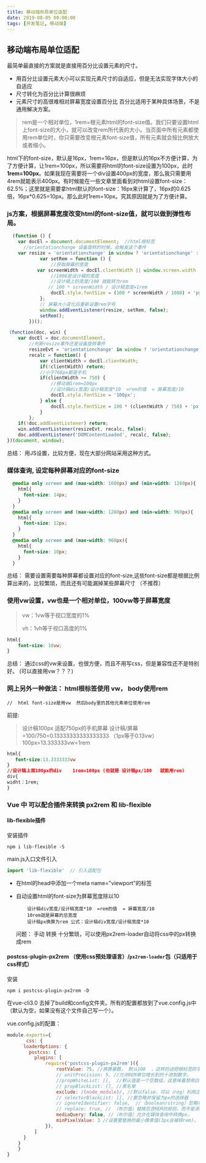 ```yaml
---
title: 移动端布局单位适配
date: 2019-08-05 00:00:00
tags: [开发笔记, 移动端]
---
```

## 移动端布局单位适配

最简单最直接的方案就是直接用百分比设置元素的尺寸。
- 用百分比设置元素大小可以实现元素尺寸的自适应，但是无法实现字体大小的自适应
- 尺寸转化为百分比计算很麻烦
- 元素尺寸的高很难相对屏幕宽度设置百分比
百分比适用于某种具体场景，不是通用解决方案。


> rem是一个相对单位，1rem=根元素html的font-size值。我们只要设置html上font-size的大小，就可以改变rem所代表的大小。当页面中所有元素都使用rem单位时，你只需要改变根元素font-size值，所有元素就会按比例放大或者缩小。

 html下的font-size，默认是16px，1rem=16px，但是默认的16px不方便计算，为了方便计算，让1rem=100px，所以需要将html的font-size设置为100px，此时**1rem=100px**。如果我现在需要将一个div设置400px的宽度，那么我只需要用4rem就能表示400px。有时候能在一些文章里面看到对html设置font-size：62.5%；这里就是需要拿html默认的font-size：16px来计算了，16px的0.625倍，16px*0.625=10px。那么此时1rem=10px。究其原因就是为了方便计算。

###  js方案，根据屏幕宽度改变html的font-size值，就可以做到弹性布局。

```js
  (function () {
    var docEl = document.documentElement;  //html根标签
      //orientationchange 设备旋转的时候，会触发这个事件
    var resize = 'orientationchange' in window ? 'orientationchange' :'resize';
            var setRem = function () {
                //获取屏幕的宽度
           var screenWidth = docEl.clientWidth || window.screen.width || 375;
                //1000是设计稿的宽度
                //设计稿上的宽度/100 就能转为rem
               // 100 * screenWidth / 设计稿宽度=1rem
                docEl.style.fontSize = (100 * screenWidth / 1000) + 'px';
            };
            // 屏幕大小变化后重新设置rem字号
            window.addEventListener(resize, setRem, false);
            setRem();
        })();
```

 

```js
（function(doc, win) {
	var docEl = doc.documentElement,
        //判断resize事件还是设备旋转事件
		resizeEvt = 'orientationchange' in window ? 'orientationchange' : 'resize',
		recalc = function() {
			var clientWidth = docEl.clientWidth;
			if(!clientWidth) return;
            //小于768px都是手机
			if(clientWidth >= 750) {
                //移动端1rem=100px
                //设计稿div宽度/设计稿宽度*10  =rem的值  = 屏幕宽度/10
				docEl.style.fontSize = '100px';
			} else {
				docEl.style.fontSize = 100 * (clientWidth / 750) + 'px';
			}
		};
	if(!doc.addEventListener) return;
	win.addEventListener(resizeEvt, recalc, false);
	doc.addEventListener('DOMContentLoaded', recalc, false);
})(document, window);
```





 总结： 用JS设置，比较方便，现在大部分网站采用这种方式。

###  媒体查询, 设定每种屏幕对应的font-size

```css
  @media only screen and (max-width: 1600px) and (min-width: 1280px){
    html{
      font-size: 14px;
    }
  }
  @media only screen and (max-width: 1280px) and (min-width: 960px){
    html{
      font-size: 12px;
    }
  }
  @media only screen and (max-width: 960px){
    html{
      font-size: 10px;
    }
  }
```

总结： 需要设置需要每种屏幕都设置对应的font-size,这些font-size都是根据比例算出来的，比较繁琐，而且还有可能漏掉某些屏幕尺寸 （不推荐）

###  使用vw设置，vw也是一个相对单位，100vw等于屏幕宽度

> vw：1vw等于视口宽度的1%
>
> vh：1vh等于视口高度的1%

```CSS
html{
    font-size: 10vw;
}
```

总结： 通过css的vw来设置，也很方便，而且不用写css，但是兼容性还不是特别好。 (可以直接用vw？？？)

### 网上另外一种做法：  html根标签使用 vw，  body使用rem

```
//  html font-size是用vw  然后body里的其他元素单位使用rem
```

前提: 

> 设计稿100px   适配750px的手机屏幕
> 设计稿/屏幕=100/750=0.13333333333333333  （1px等于0.13vw）
>       100px=13.333333vw=1rem

```css
html{
   font-size:13.3333333vw
}
//设计稿上面100px的div    1rem=100px (也就是 设计稿px/100   就能用rem)
div{
widht：1rem;
}
```





###   Vue 中 可以配合插件来转换    px2rem  和  lib-flexible

#### lib-flexible插件

安装插件

```shell
npm i lib-flexible -S
```

main.js入口文件引入

```js
import 'lib-flexible'  // 引入适配包
```

- 在html的head中添加一个meta name="viewport"的标签

-  自动设置html的font-size为屏幕宽度除以10
      
      ```
          设计稿div宽度/设计稿宽度*10  =rem的值  = 屏幕宽度/10
          10rem就是屏幕的总宽度 
          设计稿px换算为rem 公式：设计稿div宽度/设计稿宽度*10 
      ```
      
      问题： 手动 转换 十分繁琐，可以使用px2rem-loader自动将css中的px转换成rem



####   postcss-plugin-px2rem （使用css预处理语言）/`px2rem-loader`包（**只适用于css样式**）

安装

```shell
npm i postcss-plugin-px2rem -D
```

在vue-cli3.0 去掉了build和config文件夹。所有的配置都放到了vue.config.js中（默认为空，如果没有这个文件自己写一个）。

vue.config.js的配置：

```js
module.exports={
	   css: {
      loaderOptions: {
        postcss: {
          plugins: [
              require('postcss-plugin-px2rem')({
                  rootValue: 75, //换算基数， 默认100  ，这样的话把根标签的字体规定为1rem为50px,这样就可以从设计稿上量出多少个px直接在代码中写多上px了。
                  // unitPrecision: 5, //允许REM单位增长到的十进制数字。
                  //propWhiteList: [],  //默认值是一个空数组，这意味着禁用白名单并启用所有属性。
                  // propBlackList: [], //黑名单
                  exclude: /(node_module)/, //默认false，可以（reg）利用正则表达式排除某些文件夹的方法，例如/(node_module)\/如果想把前端UI框架内的px也转换成rem，请把此属性设为默认值
                  // selectorBlackList: [], //要忽略并保留为px的选择器
                  // ignoreIdentifier: false,  //（boolean/string）忽略单个属性的方法，启用ignoreidentifier后，replace将自动设置为true。
                  // replace: true, // （布尔值）替换包含REM的规则，而不是添加回退。
                  mediaQuery: false, //（布尔值）允许在媒体查询中转换px。
                  minPixelValue: 3 //设置要替换的最小像素值(3px会被转rem)。 默认 0
              }),
          ]
      }
    }
    }
}
```



